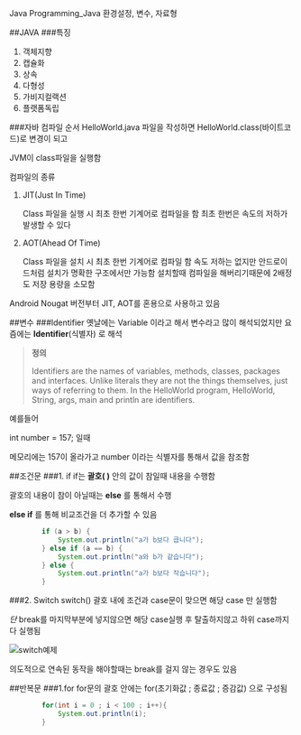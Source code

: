 Java Programming_Java 환경설정, 변수, 자료형	

##JAVA
###특징
1. 객체지향
2. 캡슐화
3. 상속
4. 다형성
5. 가비지컬랙션
6. 플랫폼독립

###자바 컴파일 순서
HelloWorld.java 파일을 작성하면 HelloWorld.class(바이트코드)로 변경이 되고 

JVM이 class파일을 실행함

컴파일의 종류

1. JIT(Just In Time)

	Class 파일을 실행 시 최초 한번 기계어로 컴파일을 함 최초 한번은 속도의 저하가 발생할 수 있다

2. AOT(Ahead Of Time)

	Class 파일을 설치 시 최초 한번 기계어로 컴파일 함 속도 저하는 없지만 안드로이드처럼 설치가 명확한 구조에서만 가능함
	설치할때 컴파일을 해버리기때문에 2배정도 저장 용량을 소모함
	
Android Nougat 버전부터 JIT, AOT를 혼용으로 사용하고 있음


##변수
###Identifier
옛날에는 Variable 이라고 해서 변수라고 많이 해석되었지만 요즘에는 **Identifier**(식별자) 로 해석

> **정의**
> 
> Identifiers are the names of variables, methods, classes, packages and interfaces. Unlike literals they are not the things themselves, just ways of referring to them. In the HelloWorld program, HelloWorld, String, args, main and println are identifiers.

예를들어 

int number = 157; 일때

메모리에는 157이 올라가고 number 이라는 식별자를 통해서 값을 참조함


##조건문
###1. if
if는 **괄호(  )** 안의 값이 참일때 내용을 수행함

괄호의 내용이 참이 아닐때는 **else** 를 통해서 수행


**else if** 를 통해 비교조건을 더 추가할 수 있음

```java
		if (a > b) {
			System.out.println("a가 b보다 큽니다");
		} else if (a == b) {
			System.out.println("a와 b가 같습니다");
		} else {
			System.out.println("a가 b보다 작습니다");
		}
```


###2. Switch 
switch() 괄호 내에 조건과 case문이 맞으면 해당 case 만 실행함 

*단* break를 마지막부분에 넣지않으면 해당 case실행 후 탈출하지않고 하위 case까지 다 실행됨 



![switch예제](http://img.c4learn.com/2012/03/How-Switch-Case-works-in-Java-Programming-language.jpg)

의도적으로 연속된 동작을 해야할때는 break를 걸지 않는 경우도 있음

##반복문
###1.for
for문의 괄호 안에는 
for(초기화값 ; 종료값 ; 증감값) 으로 구성됨


```java
		for(int i = 0 ; i < 100 ; i++){
			System.out.println(i);
		}
```

